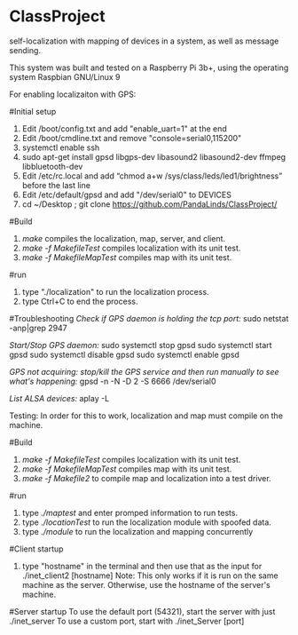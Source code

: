 # ClassProject
self-localization with mapping of devices in a system, as well as message sending.

This system was built and tested on a Raspberry Pi 3b+, using the operating system Raspbian GNU/Linux 9

For enabling localizaiton with GPS:

#Initial setup
1. Edit /boot/config.txt and add "enable_uart=1" at the end
2. Edit /boot/cmdline.txt and remove "console=serial0,115200"
3. systemctl enable ssh
4. sudo apt-get install gpsd libgps-dev libasound2 libasound2-dev ffmpeg libbluetooth-dev
5. Edit /etc/rc.local and add “chmod a+w /sys/class/leds/led1/brightness” before the last line
6. Edit /etc/default/gpsd and add "/dev/serial0" to DEVICES
7. cd ~/Desktop ; git clone https://github.com/PandaLinds/ClassProject/

#Build
1. *make* compiles the localization, map, server, and client.
2. *make -f MakefileTest* compiles localization with its unit test.
3. *make -f MakefileMapTest* compiles map with its unit test.

#run
1. type "./localization" to run the localization process.
2. type Ctrl+C to end the process.

#Troubleshooting
*Check if GPS daemon is holding the tcp port:*
sudo netstat -anp|grep 2947

*Start/Stop GPS daemon:*
sudo systemctl stop gpsd
sudo systemctl start gpsd
sudo systemctl disable gpsd
sudo systemctl enable gpsd

*GPS not acquiring: stop/kill the GPS service and then run manually to see what's happening:*
gpsd -n -N -D 2 -S 6666 /dev/serial0

*List ALSA devices:*
aplay -L



Testing:
In order for this to work, localization and map must compile on the machine.

#Build
1. *make -f MakefileTest* compiles localization with its unit test.
2. *make -f MakefileMapTest* compiles map with its unit test.
3. *make -f Makefile2* to compile map and localization into a test driver.

#run
1. type *./maptest* and enter promped information to run tests.
2. type *./locationTest* to run the localization module with spoofed data.
3. type *./module* to run the localization and mapping concurrently 

#Client startup
1. type "hostname" in the terminal and then use that as the input for ./inet_client2 [hostname] 
Note: This only works if it is run on the same machine as the server. Otherwise, use the hostname of the server's machine.

#Server startup
To use the default port (54321), start the server with just ./inet_server
To use a custom port, start with ./inet_Server [port]
